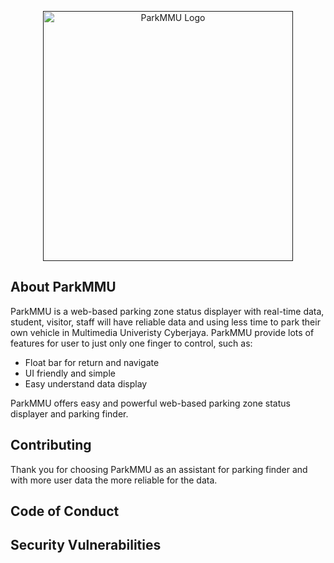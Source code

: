 <p align="center"><a href="" target="_blank"><img src="https://imgur.com/a/m08N4Vg" width="400" alt="ParkMMU Logo"></a></p>

<p align="center">

## About ParkMMU

ParkMMU is a web-based parking zone status displayer with real-time data, student, visitor, staff will have reliable data and using less time to park their own vehicle in Multimedia Univeristy Cyberjaya. ParkMMU provide lots of features for user to just only one finger to control, such as:

- Float bar for return and navigate
- UI friendly and simple
- Easy understand data display

ParkMMU offers easy and powerful web-based parking zone status displayer and parking finder.

## Contributing

Thank you for choosing ParkMMU as an assistant for parking finder and with more user data the more reliable for the data.

## Code of Conduct


## Security Vulnerabilities



